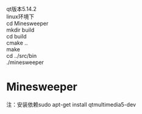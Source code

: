 qt版本5.14.2<br>
linux环境下<br>
cd Minesweeper<br>
mkdir build<br>
cd build<br>
cmake ..<br>
make<br>
cd ../src/bin<br>
./minesweeper<br>
# Minesweeper

注：安装依赖sudo apt-get install qtmultimedia5-dev
